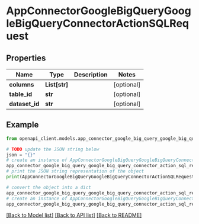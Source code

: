 # AppConnectorGoogleBigQueryGoogleBigQueryConnectorActionSQLRequest


## Properties

Name | Type | Description | Notes
------------ | ------------- | ------------- | -------------
**columns** | **List[str]** |  | [optional] 
**table_id** | **str** |  | [optional] 
**dataset_id** | **str** |  | [optional] 

## Example

```python
from openapi_client.models.app_connector_google_big_query_google_big_query_connector_action_sql_request import AppConnectorGoogleBigQueryGoogleBigQueryConnectorActionSQLRequest

# TODO update the JSON string below
json = "{}"
# create an instance of AppConnectorGoogleBigQueryGoogleBigQueryConnectorActionSQLRequest from a JSON string
app_connector_google_big_query_google_big_query_connector_action_sql_request_instance = AppConnectorGoogleBigQueryGoogleBigQueryConnectorActionSQLRequest.from_json(json)
# print the JSON string representation of the object
print(AppConnectorGoogleBigQueryGoogleBigQueryConnectorActionSQLRequest.to_json())

# convert the object into a dict
app_connector_google_big_query_google_big_query_connector_action_sql_request_dict = app_connector_google_big_query_google_big_query_connector_action_sql_request_instance.to_dict()
# create an instance of AppConnectorGoogleBigQueryGoogleBigQueryConnectorActionSQLRequest from a dict
app_connector_google_big_query_google_big_query_connector_action_sql_request_from_dict = AppConnectorGoogleBigQueryGoogleBigQueryConnectorActionSQLRequest.from_dict(app_connector_google_big_query_google_big_query_connector_action_sql_request_dict)
```
[[Back to Model list]](../README.md#documentation-for-models) [[Back to API list]](../README.md#documentation-for-api-endpoints) [[Back to README]](../README.md)



